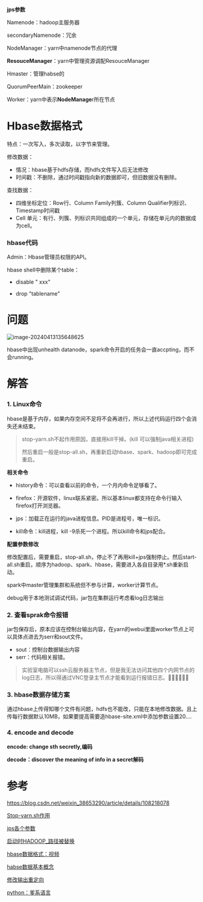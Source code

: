 **jps参数**

Namenode：hadoop主服务器

secondaryNamenode：冗余

NodeManager：yarn中namenode节点的代理

**ResouceManager**：yarn中管理资源调配ResouceManager

Hmaster：管理habse的

QuorumPeerMain：zookeeper

Worker：yarn中表示**NodeManage**r所在节点

# Hbase数据格式

特点：一次写入，多次读取，以字节来管理。

修改数据：

* 情况：hbase基于hdfs存储，而hdfs文件写入后无法修改
* 时间戳：不删除，通过时间戳指向新的数据即可，但旧数据没有删除。

查找数据：

* 四维坐标定位：Row行、Column Family列簇、Column Qualifier列标识、Timestamp时间戳
* Cell 单元：有行、列簇、列标识共同组成的一个单元，存储在单元内的数据成为cell。

### hbase代码

Admin：Hbase管理员权限的API。

hbase shell中删除某个table：

* disable "   xxx"

* drop  "tablename"

# 问题

![image-20240413135648625](C:\Users\22779\AppData\Roaming\Typora\typora-user-images\image-20240413135648625.png)

hbase中出现unhealth datanode，spark命令开启的任务会一直accpting，而不会running。

# 解答

### 1. Linux命令

hbase是基于内存，如果内存空间不足将不会再进行，所以上述代码运行四个会消失还未结束。

> stop-yarn.sh不起作用原因，直接用kill干掉。(kill 可以强制java相关进程)
>
> 然后重启一般是stop-all.sh，再重新启动hbase、spark、hadoop即可完成重启。

**相关命令**

* history命令：可以查看以前的命令，一个月内命令足够看了。

* firefox：开源软件，linux联系紧密。所以基本linux都支持在命令行输入firefox打开浏览器。

* jps：加载正在运行的java进程信息。PID是进程号，唯一标识。

* kill命令：kill进程，kill -9杀死一个进程。所以kill命令和jps配合。

**配置参数修改**

修改配置后，需要重启，stop-all.sh，停止不了再用kill+jps强制停止。然后start-all.sh重启，顺序为hadoop、spark、hbase，需要进入各自目录用*.sh重新启动。

spark中master管理集群和系统但不参与计算，worker计算节点。

debug用于本地测试调试代码，jar包在集群运行考虑看log日志输出

### 2. 查看sprak命令报错

jar包保存后，原本应该在控制台输出内容，在yarn的webui里面worker节点上可以具体点进去为serr和sout文件。

* sout：控制台数据输出内容
* serr：代码相关报错。

> 实验室电脑可以ssh云服务器主节点，但是我无法访问其他四个内网节点的log日志，所以得通过VNC登录主节点才能看到运行报错日志。🤣🤣🤣🤣🤣🤣

### 3. hbase数据存储方案

通过hbase上传得知哪个文件有问题，hdfs也不能改，只能在本地修改数据。且上传每行数据默认10MB，如果要提高需要造hbase-site.xml中添加参数设置20....

###  4. encode and decode

**encode: change sth secretly,编码**

**decode：discover the meaning of info in a secret解码**



# 参考

https://blog.csdn.net/weixin_38653290/article/details/108218078

[Stop-yarn.sh作用](https://developer.aliyun.com/ask/365351)

[jps各个参数](https://blog.csdn.net/zxl646801924/article/details/84788707#:~:text=1.Namenode,%E7%9A%84%E5%85%83%E6%95%B0%E6%8D%AE(metadata)%E3%80%82)

[启动时HADOOP_路径被替换](https://blog.csdn.net/weixin_41485724/article/details/105254009)

[hbase数据格式：视频](https://www.bilibili.com/video/BV1kJ411J77b/?spm_id_from=333.337.search-card.all.click&vd_source=b61ce8d81a5e8e82447077f84ae7352a)

[habse数据基本概念](https://andr-robot.github.io/HBase%E5%9F%BA%E7%A1%80%E6%9E%B6%E6%9E%84/)

[修改输出重定向](http://lxw1234.com/archives/2015/05/205.htm)

[python：爹系语言](https://www.cnblogs.com/wenBlog/p/8441231.html)
